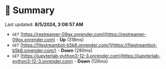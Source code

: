# 📖 Summary
Last updated: **8/5/2024, 3:08:57 AM**

- `GET` [https://restreamer-09gx.onrender.com](https://restreamer-09gx.onrender.com) - **Up** (318ms)
- `GET` [https://filestreambot-b5k6.onrender.com/](https://filestreambot-b5k6.onrender.com/) - **Down** (280ms)
- `GET` [https://jupyterlab-python3-12-3.onrender.com](https://jupyterlab-python3-12-3.onrender.com) - **Down** (126ms)
